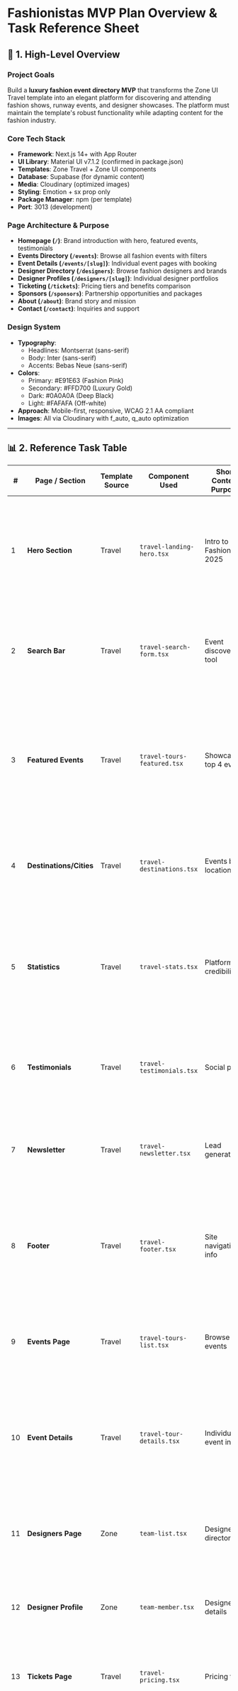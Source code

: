 # Fashionistas MVP Plan Overview & Task Reference Sheet

## 🎯 1. High-Level Overview

### Project Goals
Build a **luxury fashion event directory MVP** that transforms the Zone UI Travel template into an elegant platform for discovering and attending fashion shows, runway events, and designer showcases. The platform must maintain the template's robust functionality while adapting content for the fashion industry.

### Core Tech Stack
- **Framework**: Next.js 14+ with App Router
- **UI Library**: Material UI v7.1.2 (confirmed in package.json)
- **Templates**: Zone Travel + Zone UI components
- **Database**: Supabase (for dynamic content)
- **Media**: Cloudinary (optimized images)
- **Styling**: Emotion + sx prop only
- **Package Manager**: npm (per template)
- **Port**: 3013 (development)

### Page Architecture & Purpose
- **Homepage (`/`)**: Brand introduction with hero, featured events, testimonials
- **Events Directory (`/events`)**: Browse all fashion events with filters
- **Event Details (`/events/[slug]`)**: Individual event pages with booking
- **Designer Directory (`/designers`)**: Browse fashion designers and brands
- **Designer Profiles (`/designers/[slug]`)**: Individual designer portfolios
- **Ticketing (`/tickets`)**: Pricing tiers and benefits comparison
- **Sponsors (`/sponsors`)**: Partnership opportunities and packages
- **About (`/about`)**: Brand story and mission
- **Contact (`/contact`)**: Inquiries and support

### Design System
- **Typography**: 
  - Headlines: Montserrat (sans-serif)
  - Body: Inter (sans-serif)
  - Accents: Bebas Neue (sans-serif)
- **Colors**:
  - Primary: #E91E63 (Fashion Pink)
  - Secondary: #FFD700 (Luxury Gold)
  - Dark: #0A0A0A (Deep Black)
  - Light: #FAFAFA (Off-white)
- **Approach**: Mobile-first, responsive, WCAG 2.1 AA compliant
- **Images**: All via Cloudinary with f_auto, q_auto optimization

---

## 📊 2. Reference Task Table

| #   | Page / Section          | Template Source | Component Used              | Short Content Purpose      | Planned Changes                                                                                                                                  | Imagery / Media Needs                                                                                                                 | Notes / Testing                                                                     |
| --- | ----------------------- | --------------- | --------------------------- | -------------------------- | ------------------------------------------------------------------------------------------------------------------------------------------------ | ------------------------------------------------------------------------------------------------------------------------------------- | ----------------------------------------------------------------------------------- |
| 1   | **Hero Section**        | Travel          | `travel-landing-hero.tsx`   | Intro to Fashionistas 2025 | • Title: "Fashionistas: Runway 2025"<br>• Subtitle: "Medellín's Premier Fashion Event"<br>• CTA: "Book now" → "Get Tickets"                      | • Hero: `runway-hero.jpg`<br>• Video option: `fashion-show-hero.mp4`<br>• Cloudinary optimized                                        | • Test text overlay contrast<br>• Verify mobile text size<br>• Check CTA prominence |
| 2   | **Search Bar**          | Travel          | `travel-search-form.tsx`    | Event discovery tool       | • "Where we go?" → "Search fashion events"<br>• "Guests" → "Number of tickets"<br>• Keep date picker as-is                                       | None needed                                                                                                                           | • Ensure form validation works<br>• Test mobile layout<br>• Verify date picker UX   |
| 3   | **Featured Events**     | Travel          | `travel-tours-featured.tsx` | Showcase top 4 events      | • Section title: "Upcoming Fashion Events"<br>• Card titles: Fashion week names<br>• Locations: Fashion capitals<br>• Price format: "From $299"  | • 4 event images:<br>  - `milan-fashion-week.jpg`<br>  - `paris-couture.jpg`<br>  - `ny-fashion-week.jpg`<br>  - `london-fashion.jpg` | • Keep card hover effects<br>• Test responsive grid<br>• Verify price display       |
| 4   | **Destinations/Cities** | Travel          | `travel-destinations.tsx`   | Events by location         | • Title: "Fashion Capitals"<br>• Cities: Milan, Paris, NYC, London<br>• "196 places" → "15 events"                                               | • City skylines:<br>  - `milan-skyline.jpg`<br>  - `paris-skyline.jpg`<br>  - `nyc-skyline.jpg`<br>  - `london-skyline.jpg`           | • Maintain grid layout<br>• Test touch scrolling<br>• Check image loading           |
| 5   | **Statistics**          | Travel          | `travel-stats.tsx`          | Platform credibility       | • "Air tickets" → "Events hosted"<br>• "Tours booked" → "Tickets sold"<br>• "Site visitors" → "Fashion lovers"<br>• "Hotels" → "Designer brands" | None needed                                                                                                                           | • Verify counter animation<br>• Test number formatting<br>• Check mobile spacing    |
| 6   | **Testimonials**        | Travel          | `travel-testimonials.tsx`   | Social proof               | • Keep structure<br>• Update quotes to fashion context<br>• Names: Fashion influencers                                                           | • Profile photos (8):<br>  - Use fashion influencer portraits<br>  - Cloudinary circle crop                                           | • Test carousel controls<br>• Verify autoplay<br>• Check accessibility              |
| 7   | **Newsletter**          | Travel          | `travel-newsletter.tsx`     | Lead generation            | • Title: "Stay in Fashion"<br>• Subtitle: "Get exclusive event updates"<br>• Button stays same                                                   | None needed                                                                                                                           | • Test form submission<br>• Verify email validation<br>• Check success message      |
| 8   | **Footer**              | Travel          | `travel-footer.tsx`         | Site navigation & info     | • Logo: Fashionistas<br>• About text: Fashion platform<br>• Links: Update to fashion pages<br>• Social: Keep structure                           | • Logo: `fashionistas-logo.png`                                                                                                       | • Test all links<br>• Verify contrast ratio<br>• Check mobile layout                |
| 9   | **Events Page**         | Travel          | `travel-tours-list.tsx`     | Browse all events          | • Title: "Fashion Events Directory"<br>• Filters: Event type, City, Season<br>• Sort: By date, price                                             | • 12+ event cards:<br>  - Fashion show images<br>  - 16:9 aspect ratio<br>  - 600px width                                             | • Test filter functionality<br>• Verify pagination<br>• Check loading states        |
| 10  | **Event Details**       | Travel          | `travel-tour-details.tsx`   | Individual event info      | • Breadcrumbs: Home > Events > [Name]<br>• Tabs: About, Schedule, Venue<br>• CTA: "Book tour" → "Get tickets"                                    | • Gallery (5 images):<br>  - Runway shots<br>  - Venue photos<br>  - Designer previews                                                | • Test image gallery<br>• Verify tab switching<br>• Check booking widget            |
| 11  | **Designers Page**      | Zone            | `team-list.tsx`             | Designer directory         | • Title: "Fashion Designers"<br>• Filter: By specialty, location<br>• Grid of profile cards                                                      | • Designer portraits:<br>  - Square format<br>  - 400x400px min<br>  - Professional shots                                             | • Test grid responsiveness<br>• Verify filter logic<br>• Check card interactions    |
| 12  | **Designer Profile**    | Zone            | `team-member.tsx`           | Designer details           | • Bio section<br>• Collections gallery<br>• Social links<br>• "Book designer" CTA                                                                | • Profile photo<br>• Collection images (6-8)<br>• Brand logo                                                                          | • Test gallery scroll<br>• Verify social links<br>• Check mobile layout             |
| 13  | **Tickets Page**        | Travel          | `travel-pricing.tsx`        | Pricing tiers              | • Tiers: General, VIP, Platinum<br>• Prices: $299, $599, $2999<br>• Benefits list update                                                         | • Tier icons or badges<br>• Optional bg pattern                                                                                       | • Test tier selection<br>• Verify comparison<br>• Check CTA buttons                 |
| 14  | **Sponsors Page**       | Zone            | `pricing.tsx`               | Partnership packages       | • Title: "Become a Sponsor"<br>• Packages: Bronze to Platinum<br>• Benefits comparison table                                                     | • Sponsor logos (existing)<br>• Package visualization                                                                                 | • Test table scroll<br>• Verify CTA placement<br>• Check responsive                 |
| 15  | **About Page**          | Zone            | `about.tsx`                 | Brand story                | • Mission statement<br>• Team section<br>• Timeline                                                                                              | • Team photos<br>• Brand imagery<br>• Timeline graphics                                                                               | • Test text hierarchy<br>• Verify image loading<br>• Check readability              |
| 16  | **Contact Page**        | Zone            | `contact.tsx`               | Get in touch               | • Form fields update<br>• Add venue address<br>• Map integration                                                                                 | • Venue photo<br>• Map screenshot                                                                                                     | • Test form validation<br>• Verify submission<br>• Check map display                |

---

## 🧪 Testing Checklist for Each Component

### Visual Testing
- [ ] Desktop (1920px) - Full layout visible
- [ ] Laptop (1440px) - Standard view
- [ ] Tablet (768px) - Touch-friendly
- [ ] Mobile (375px) - Single column

### Functional Testing
- [ ] All text updated correctly
- [ ] Images loading from Cloudinary
- [ ] Links navigate properly
- [ ] Forms submit successfully
- [ ] Animations perform smoothly

### Performance Testing
- [ ] Lighthouse score > 90
- [ ] First Contentful Paint < 1.5s
- [ ] Images optimized (WebP/AVIF)
- [ ] No console errors
- [ ] Smooth scrolling

### Accessibility Testing
- [ ] Color contrast > 4.5:1
- [ ] Keyboard navigation works
- [ ] Screen reader compatible
- [ ] Focus indicators visible
- [ ] Alt text on all images

---

## 🚀 Implementation Priority

### Phase 1: Core Pages (Week 1)
1. Homepage hero & sections
2. Events listing page
3. Event detail template
4. Basic navigation/footer

### Phase 2: Extended Features (Week 2)
1. Designer directory
2. Designer profiles
3. Ticket pricing
4. Sponsor packages

### Phase 3: Polish & Launch (Week 3)
1. Form integrations
2. Performance optimization
3. SEO implementation
4. Final testing

---

## 📝 Key Reminders

1. **NO structural changes** - Only text, images, colors
2. **Use sx prop exclusively** - No custom CSS
3. **Cloudinary for all images** - With optimization params
4. **Test incrementally** - After each section
5. **Mobile-first approach** - Start with small screens
6. **Keep original functionality** - All features must work

This plan ensures a safe, efficient transformation of the Zone Travel template into a luxury fashion event platform while maintaining all original functionality and performance.